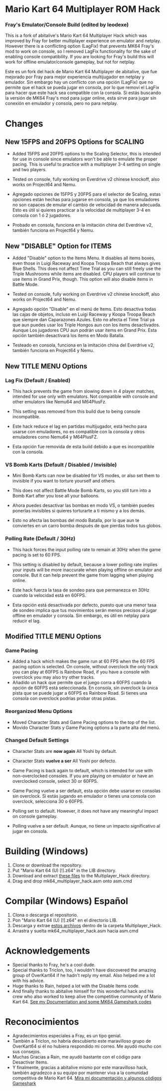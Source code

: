 # Mario Kart 64 Multiplayer ROM Hack
### Fray's Emulator/Console Build (edited by leodexe)
This is a fork of abitalive's Mario Kart 64 Multiplayer Hack which was improved by Fray for better multiplayer experience on emulator and netplay. However there is a conflicting option (LagFix) that prevents MK64 Fray's mod to work on console, so I removed LagFix functionality for the sake of enabling console compatibility. If you are looking for Fray's build this will work for offline emulator/console gameplay, but not for netplay.

Este es un fork del hack de Mario Kart 64 Multiplayer de abitalive, que fue mejorado por Fray para mejor experiencia multijugador en netplay y emulador. Sin embargo hay un conflicto con una opción (LagFix) que no permite que el hack se pueda jugar en consola, por lo que removí el LagFix para hacer que este hack sea compatible con la consola. Si estás buscando la versión de MK64 Fray's mod para jugar online, esta sirve para jugar sin conexión en emulador y consola, pero no para netplay.

# Changes
## New 15FPS and 20FPS Options for SCALING
- Added 15FPS and 20FPS options to the Scaling Selector, this is intended for use in console since emulators won't be able to emulate the proper pacing. This is useful to practice with a multiplayer 3-4 setting on single and two players.
- Tested on console, fully working on Everdrive v2 chinese knockoff, also works on Project64 and Nemu.

- Agregado opciones de 15FPS y 20FPS para el selector de Scaling, estas opciones están hechas para jugarse en consola, ya que los emuladores no son capaces de emular el cambio de velocidad de manera adecuada. Esto es útil si quieres practicar a la velocidad de multiplayer 3-4 en consola con 1 ó 2 jugadores.
- Probado en consola, funciona en la imitación china del Everdrive v2, también funciona en Project64 y Nemu.

## New "DISABLE" Option for ITEMS
- Added "Disable" option to the Items Menu. It disables all items boxes, even those in Luigi Raceway and Koopa Troopa Beach that always gives Blue Shells. This does not affect Time Trial as you can still freely use the Triple Mushrooms while items are disabled. CPU players will continue to use items in Grand Prix, though. This option will also disable items in Battle Mode.
- Tested on console, fully working on Everdrive v2 chinese knockoff, also works on Project64 and Nemu.

- Agregado opción "Disable" en el menú de Items. Esto desactiva todas las cajas de objetos, incluso en Luigi Raceway y Koopa Troopa Beach que siempre dan Caparazones Azules. Esto no afecta el Time Trial ya que aun puedes usar los Triple Hongos aun con los items desactivados. Aunque Los jugadores CPU aun podrán usar items en Grand Prix. Esta opción también desactivará los items en Modo Batalla.
- Testeado en consola, funciona en la imitación china del Everdrive v2, también funciona en Project64 y Nemu.

## New TITLE MENU Options
### Lag Fix (Default / Enabled)
- This hack prevents the game from slowing down in 4 player matches, intended for use only with emulators. Not compatible with console and other emulators like Nemu64 and M64PlusFz.
- This setting was removed from this build due to being console incompatible.

- Este hack reduce el lag en partidas multijugador, está hecho para usarse con emuladores, no es compatible con la consola y otros emuladores como Nemu64 y M64PlusFZ.
- Esta opción fue removida de esta build debido a que es incompatible con la consola.

### VS Bomb Karts (Default / Disabled / Invisible)
- Mini Bomb Karts can now be disabled for VS modes, or also set them to invisible if you want to torture yourself and others.
- This does not affect Battle Mode Bomb Karts, so you still turn into a Bomb Kart after you lose all your balloons.

- Ahora puedes desactivar las bombas en modo VS, o también puedes ponerlas invisibles si quieres torturarte a ti mismo y a los demás.
- Esto no afecta las bombas del modo Batalla, por lo que aun te conviertes en un carro bomba después de que pierdas todos tus globos.

### Polling Rate (Default / 30Hz)
- This hack forces the input polling rate to remain at 30Hz when the game pacing is set to 60 FPS.
- This setting is disabled by default, because a lower polling rate implies your inputs will be more inaccurate when playing offline on emulator and console. But it can help prevent the game from lagging when playing online.

- Este hack fuerza la tasa de sondeo para que permanezca en 30Hz cuando la velocidad está en 60FPS.
- Esta opción está desactivada por defecto, puesto que una menor tasa de sondeo implica que tus movimientos serán menos precisos al jugar offline en emulador y consola. Sin embargo, es útil en netplay para reducir el lag.

## Modified TITLE MENU Options
### Game Pacing
- Added a hack which makes the game run at 60 FPS when the 60 FPS pacing option is selected. On console, without overclock the only track you can play at 60FPS is Rainbow Road, if you have a console with overclock you may also try other tracks.
- Añadido un hack que permite que el juego corra a 60FPS cuando la opción de 60FPS está seleccionada. En consola, sin overclock la única pista que se puede jugar a 60FPS es Rainbow Road. Si tienes una consola con overclock podrías probar otras pistas.

### Reorganized Menu Options
- Moved Character Stats and Game Pacing options to the top of the list.
- Movido Character Stats y Game Pacing options a la parte alta del menú.

### Changed Default Settings
- Character Stats are **now again** All Yoshi by default.
- Character Stats **vuelve a ser** All Yoshi por defecto.

- Game Pacing is back again to default, which is intended for use with non-overclocked consoles. If you are playing on emulator or have an overclocked console, select 30 or 60FPS.
- Game Pacing vuelve a ser default, esta opción debe usarse en consolas sin overclock. Si estás jugando en emulador o tienes una consola con overclock, selecciona 30 o 60FPS.

- Polling set to default. However, it does not have any meaningful impact on console gameplay.
- Polling vuelve a ser default. Aunque, no tiene un impacto significativo al jugar en consola.



# Building (Windows)
1. Clone or download the repository.
2. Put "Mario Kart 64 (U) [!].z64" in the LIB directory.
3. Download and extract [these files](https://drive.google.com/file/d/0B1g_ALmgbOzxSDdWVVA4TXdwWlk/view?usp=sharing) to the Multiplayer_Hack directory.
4. Drag and drop mk64_multiplayer_hack.asm onto asm.cmd

# Compilar (Windows) Español
1. Clona o descarga el repositorio.
2. Pon "Mario Kart 64 (U) [!].z64" en el directorio LIB.
3. Descarga y extrae [estos archivos](https://drive.google.com/file/d/0B1g_ALmgbOzxSDdWVVA4TXdwWlk/view?usp=sharing) dentro de la carpeta Multiplayer_Hack.
4. Arrastra y suelta mk64_multiplayer_hack.asm hacia asm.cmd

# Acknowledgements
- Special thanks to Fray, he's a cool dude.
- Special thanks to Triclon, too, I wouldn't have discovered the amazing group of OverKart64 if he hadn't reply my email. Also helped me a lot with his advice.
- Huge thanks to Rain, helped a lot with the Disable Items code.
- And finally thanks to abitalive himself for this wonderful hack and his crew who also worked to keep alive the competitive community of Mario Kart 64.
[See my Documentation and some MK64 Gameshark codes](https://pastebin.com/D7J2L5yu)

# Reconocimientos
- Agradecimientos especiales a Fray, es un tipo genial.
- También a Triclon, no habría descubierto este maravilloso grupo de OverKart64 si él no hubiera respondido mi correo. Me ayudó mucho con sus consejos.
- Muchas Gracias a Rain, me ayudó bastante con el código para Desactivar Items.
- Y finalmente, gracias a abitalive mismo por este maravilloso hack, también agradezco a su equipo por mantener viva a la comunidad competitiva de Mario Kart 64.
[Mira mi documentación y algunos códigos Gameshark](https://pastebin.com/D7J2L5yu)
